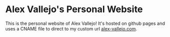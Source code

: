 Alex Vallejo's Personal Website
=================================

This is the personal website of Alex Vallejo! It's hosted on github pages and uses a CNAME file to direct to my custom url [alex-vallejo.com](http://www.alex-vallejo.com).

